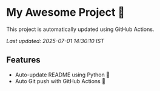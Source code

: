 # My Awesome Project 🚀

This project is automatically updated using GitHub Actions.

_Last updated: 2025-07-01 14:30:10 IST_

## Features
- Auto-update README using Python 🐍
- Auto Git push with GitHub Actions 🤖
